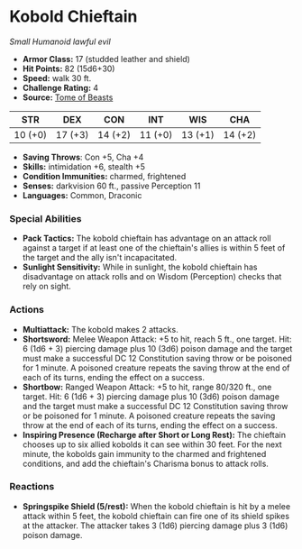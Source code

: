 # Kobold Chieftain

*Small* *Humanoid* *lawful evil*

- **Armor Class:** 17 (studded leather and shield)
- **Hit Points:** 82 (15d6+30)
- **Speed:** walk 30 ft.
- **Challenge Rating:** 4
- **Source:** [Tome of Beasts](https://koboldpress.com/kpstore/product/tome-of-beasts-for-5th-edition-print/)

| STR | DEX | CON | INT | WIS | CHA |
| --- | --- | --- | --- | --- | --- |
| 10 (+0) | 17 (+3) | 14 (+2) | 11 (+0) | 13 (+1) | 14 (+2) |

- **Saving Throws**: Con +5, Cha +4
- **Skills:** intimidation +6, stealth +5
- **Condition Immunities:** charmed, frightened
- **Senses:** darkvision 60 ft., passive Perception 11
- **Languages:** Common, Draconic
### Special Abilities
- **Pack Tactics:** The kobold chieftain has advantage on an attack roll against a target if at least one of the chieftain's allies is within 5 feet of the target and the ally isn't incapacitated.
- **Sunlight Sensitivity:** While in sunlight, the kobold chieftain has disadvantage on attack rolls and on Wisdom (Perception) checks that rely on sight.
### Actions
- **Multiattack:** The kobold makes 2 attacks.
- **Shortsword:** Melee Weapon Attack: +5 to hit, reach 5 ft., one target. Hit: 6 (1d6 + 3) piercing damage plus 10 (3d6) poison damage and the target must make a successful DC 12 Constitution saving throw or be poisoned for 1 minute. A poisoned creature repeats the saving throw at the end of each of its turns, ending the effect on a success.
- **Shortbow:** Ranged Weapon Attack: +5 to hit, range 80/320 ft., one target. Hit: 6 (1d6 + 3) piercing damage plus 10 (3d6) poison damage and the target must make a successful DC 12 Constitution saving throw or be poisoned for 1 minute. A poisoned creature repeats the saving throw at the end of each of its turns, ending the effect on a success.
- **Inspiring Presence (Recharge after Short or Long Rest):** The chieftain chooses up to six allied kobolds it can see within 30 feet. For the next minute, the kobolds gain immunity to the charmed and frightened conditions, and add the chieftain's Charisma bonus to attack rolls.
### Reactions
- **Springspike Shield (5/rest):** When the kobold chieftain is hit by a melee attack within 5 feet, the kobold chieftain can fire one of its shield spikes at the attacker. The attacker takes 3 (1d6) piercing damage plus 3 (1d6) poison damage.
